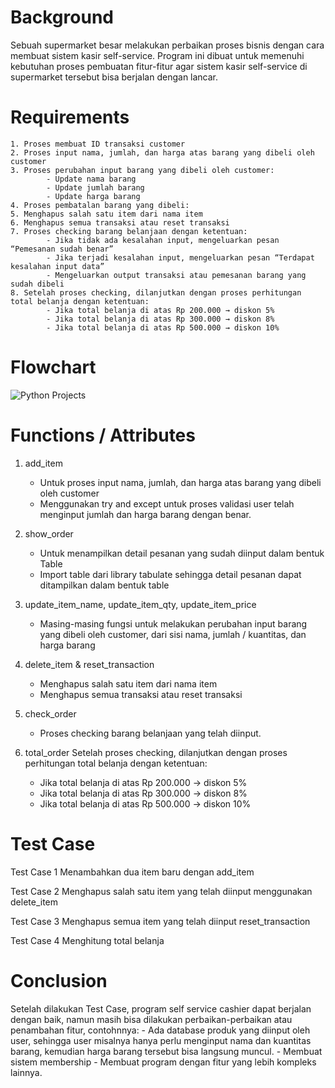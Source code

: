 # Background
Sebuah supermarket besar melakukan perbaikan proses bisnis dengan cara membuat sistem kasir self-service. Program ini dibuat untuk memenuhi kebutuhan proses pembuatan fitur-fitur agar sistem kasir self-service di supermarket tersebut bisa berjalan dengan lancar.

# Requirements
	1. Proses membuat ID transaksi customer
	2. Proses input nama, jumlah, dan harga atas barang yang dibeli oleh customer
	3. Proses perubahan input barang yang dibeli oleh customer:
			- Update nama barang 
			- Update jumlah barang
			- Update harga barang
	4. Proses pembatalan barang yang dibeli:
	5. Menghapus salah satu item dari nama item
	6. Menghapus semua transaksi atau reset transaksi
	7. Proses checking barang belanjaan dengan ketentuan:
			- Jika tidak ada kesalahan input, mengeluarkan pesan “Pemesanan sudah benar”
			- Jika terjadi kesalahan input, mengeluarkan pesan “Terdapat kesalahan input data”
			- Mengeluarkan output transaksi atau pemesanan barang yang sudah dibeli
	8. Setelah proses checking, dilanjutkan dengan proses perhitungan total belanja dengan ketentuan:
			- Jika total belanja di atas Rp 200.000 → diskon 5%
			- Jika total belanja di atas Rp 300.000 → diskon 8%
			- Jika total belanja di atas Rp 500.000 → diskon 10%

# Flowchart
![Python Projects](https://github.com/corneliasdrjt/cashier/assets/136590789/021b8a63-411b-4c9e-9ef7-71563260c42a)


# Functions / Attributes
  1. add_item 
    
      - Untuk proses input nama, jumlah, dan harga atas barang yang dibeli oleh customer
      - Menggunakan try and except untuk proses validasi user telah menginput jumlah dan harga barang dengan benar.

  2. show_order

      - Untuk menampilkan detail pesanan yang sudah diinput dalam bentuk Table
      - Import table dari library tabulate sehingga detail pesanan dapat ditampilkan dalam bentuk table


  3. update_item_name, update_item_qty, update_item_price 

      - Masing-masing fungsi untuk melakukan perubahan input barang yang dibeli oleh customer, dari sisi nama, jumlah / kuantitas, dan harga barang
     
  4. delete_item & reset_transaction

      - Menghapus salah satu item dari nama item
      - Menghapus semua transaksi atau reset transaksi

  5. check_order

      - Proses checking barang belanjaan yang telah diinput.
  
  6. total_order
     Setelah proses checking, dilanjutkan dengan proses perhitungan total belanja dengan ketentuan:
     - Jika total belanja di atas Rp 200.000 → diskon 5%
     - Jika total belanja di atas Rp 300.000 → diskon 8%
     - Jika total belanja di atas Rp 500.000 → diskon 10%

# Test Case
  Test Case 1 
  Menambahkan dua item baru dengan add_item

  Test Case 2 
  Menghapus salah satu item yang telah diinput menggunakan delete_item

  Test Case 3
  Menghapus semua item yang telah diinput reset_transaction



  Test Case 4
  Menghitung total belanja



# Conclusion
  Setelah dilakukan Test Case, program self service cashier dapat berjalan dengan baik, namun masih bisa dilakukan perbaikan-perbaikan atau penambahan fitur, contohnnya:
    - Ada database produk yang diinput oleh user, sehingga user misalnya hanya perlu menginput nama dan kuantitas barang, kemudian harga barang tersebut bisa langsung muncul.
    - Membuat sistem membership
    - Membuat program dengan fitur yang lebih kompleks lainnya.

